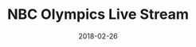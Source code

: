 ---
layout: site
title: "NBC Olympics Live Stream"
date: 2018-02-26
categories: [entertainment]
version: 1.4.2
major: 1
minor: 4
patch: 2
slug: nbc-olympics-live-stream
link: https://stream.nbcolympics.com
submitter: lpolepeddi
permalink: /sites/:slug
---